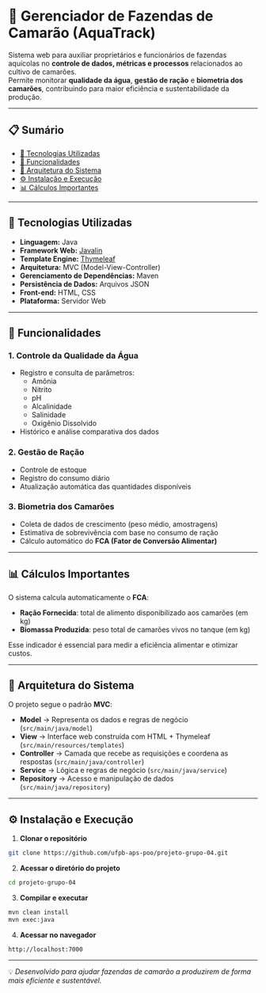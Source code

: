 # 🦐 Gerenciador de Fazendas de Camarão (AquaTrack)

Sistema web para auxiliar proprietários e funcionários de fazendas aquícolas no **controle de dados, métricas e processos** relacionados ao cultivo de camarões.  
Permite monitorar **qualidade da água**, **gestão de ração** e **biometria dos camarões**, contribuindo para maior eficiência e sustentabilidade da produção.

---

## 📋 Sumário
- [🚀 Tecnologias Utilizadas](#-tecnologias-utilizadas)
- [🎯 Funcionalidades](#-funcionalidades)
- [📐 Arquitetura do Sistema](#-arquitetura-do-sistema)
- [⚙️ Instalação e Execução](#-instalação-e-execução)
- [📊 Cálculos Importantes](#-cálculos-importantes)

---

## 🚀 Tecnologias Utilizadas
- **Linguagem:** Java
- **Framework Web:** [Javalin](https://javalin.io/)
- **Template Engine:** [Thymeleaf](https://www.thymeleaf.org/)
- **Arquitetura:** MVC (Model-View-Controller)
- **Gerenciamento de Dependências:** Maven
- **Persistência de Dados:** Arquivos JSON
- **Front-end:** HTML, CSS
- **Plataforma:** Servidor Web

---

## 🎯 Funcionalidades

### 1. Controle da Qualidade da Água
- Registro e consulta de parâmetros:
  - Amônia
  - Nitrito
  - pH
  - Alcalinidade
  - Salinidade
  - Oxigênio Dissolvido
- Histórico e análise comparativa dos dados

### 2. Gestão de Ração
- Controle de estoque
- Registro do consumo diário
- Atualização automática das quantidades disponíveis

### 3. Biometria dos Camarões
- Coleta de dados de crescimento (peso médio, amostragens)
- Estimativa de sobrevivência com base no consumo de ração
- Cálculo automático do **FCA (Fator de Conversão Alimentar)**

---

## 📊 Cálculos Importantes
O sistema calcula automaticamente o **FCA**:

- **Ração Fornecida**: total de alimento disponibilizado aos camarões (em kg)
- **Biomassa Produzida**: peso total de camarões vivos no tanque (em kg)

Esse indicador é essencial para medir a eficiência alimentar e otimizar custos.

---

## 📐 Arquitetura do Sistema
O projeto segue o padrão **MVC**:

- **Model** → Representa os dados e regras de negócio (`src/main/java/model`)
- **View** → Interface web construída com HTML + Thymeleaf (`src/main/resources/templates`)
- **Controller** → Camada que recebe as requisições e coordena as respostas (`src/main/java/controller`)
- **Service** → Lógica e regras de negócio (`src/main/java/service`)
- **Repository** → Acesso e manipulação de dados (`src/main/java/repository`)

---

## ⚙️ Instalação e Execução

1. **Clonar o repositório**
```bash
git clone https://github.com/ufpb-aps-poo/projeto-grupo-04.git
```

2. **Acessar o diretório do projeto**
```bash
cd projeto-grupo-04
```

3. **Compilar e executar**
```bash
mvn clean install
mvn exec:java
```

4. **Acessar no navegador**
```
http://localhost:7000
```

---

💡 *Desenvolvido para ajudar fazendas de camarão a produzirem de forma mais eficiente e sustentável.*
